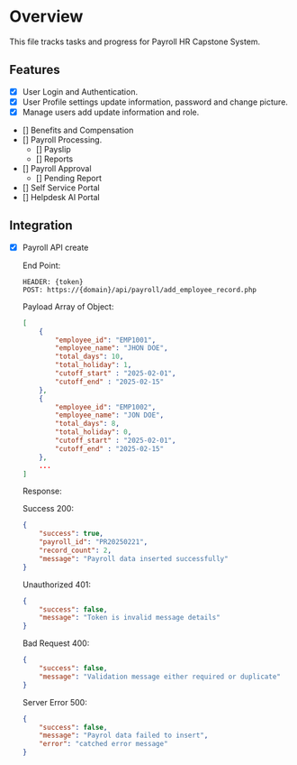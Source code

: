 # Overview

This file tracks tasks and progress for Payroll HR Capstone System.

## Features

-   [x] User Login and Authentication.
-   [x] User Profile settings update information, password and change picture.
-   [x] Manage users add update information and role.
-   [] Benefits and Compensation
-   [] Payroll Processing.
    -   [] Payslip
    -   [] Reports
-   [] Payroll Approval
    -   [] Pending Report
-   [] Self Service Portal
-   [] Helpdesk AI Portal

## Integration

-   [x] Payroll API create

    End Point:

    ```http
    HEADER: {token}
    POST: https://{domain}/api/payroll/add_employee_record.php
    ```

    Payload Array of Object:

    ```json
    [
        {
            "employee_id": "EMP1001",
            "employee_name": "JHON DOE",
            "total_days": 10,
            "total_holiday": 1,
            "cutoff_start" : "2025-02-01",
            "cutoff_end" : "2025-02-15"
        },
        {
            "employee_id": "EMP1002",
            "employee_name": "JON DOE",
            "total_days": 8,
            "total_holiday": 0,
            "cutoff_start" : "2025-02-01",
            "cutoff_end" : "2025-02-15"
        },
        ...
    ]
    ```

    Response:

    Success 200:

    ```json
    {
        "success": true,
        "payroll_id": "PR20250221",
        "record_count": 2,
        "message": "Payroll data inserted successfully"
    }
    ```

    Unauthorized 401:

    ```json
    {
        "success": false,
        "message": "Token is invalid message details"
    }
    ```

    Bad Request 400:

    ```json
    {
        "success": false,
        "message": "Validation message either required or duplicate"
    }
    ```

    Server Error 500:

    ```json
    {
        "success": false,
        "message": "Payrol data failed to insert",
        "error": "catched error message"
    }
    ```
